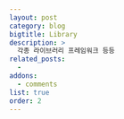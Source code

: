 ```yaml
---
layout: post
category: blog
bigtitle: Library
description: >
  각종 라이브러리 프레임워크 등등
related_posts:
  -
addons:
  - comments
list: true
order: 2
---
```

